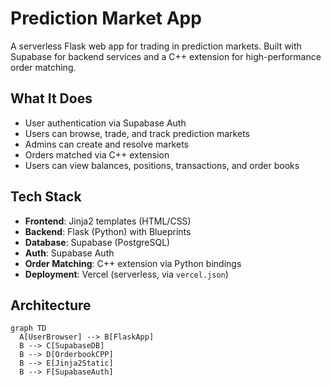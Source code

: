 # Prediction Market App

A serverless Flask web app for trading in prediction markets. Built with Supabase for backend services and a C++ extension for high-performance order matching.

## What It Does

- User authentication via Supabase Auth  
- Users can browse, trade, and track prediction markets  
- Admins can create and resolve markets  
- Orders matched via C++ extension  
- Users can view balances, positions, transactions, and order books  

## Tech Stack

- **Frontend**: Jinja2 templates (HTML/CSS)
- **Backend**: Flask (Python) with Blueprints
- **Database**: Supabase (PostgreSQL)
- **Auth**: Supabase Auth
- **Order Matching**: C++ extension via Python bindings
- **Deployment**: Vercel (serverless, via `vercel.json`)

## Architecture 

```mermaid
graph TD
  A[UserBrowser] --> B[FlaskApp]
  B --> C[SupabaseDB]
  B --> D[OrderbookCPP]
  B --> E[Jinja2Static]
  B --> F[SupabaseAuth]
